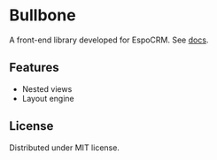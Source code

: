 # Bullbone

A front-end library developed for EspoCRM. See [docs](https://docs.espocrm.com/development/view/).

## Features

* Nested views
* Layout engine

## License

Distributed under MIT license.
